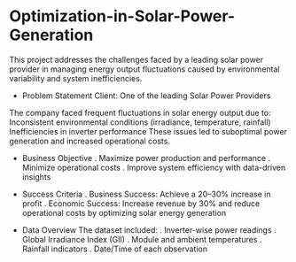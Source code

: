 # Optimization-in-Solar-Power-Generation
This project addresses the challenges faced by a leading solar power provider in managing energy output fluctuations caused by environmental variability and system inefficiencies.

- Problem Statement
Client: One of the leading Solar Power Providers

The company faced frequent fluctuations in solar energy output due to:
Inconsistent environmental conditions (irradiance, temperature, rainfall)
Inefficiencies in inverter performance
These issues led to suboptimal power generation and increased operational costs.

- Business Objective
. Maximize power production and performance
. Minimize operational costs
. Improve system efficiency with data-driven insights

- Success Criteria
. Business Success: Achieve a 20–30% increase in profit
. Economic Success: Increase revenue by 30% and reduce operational costs by optimizing solar energy generation

- Data Overview
The dataset included:
. Inverter-wise power readings
. Global Irradiance Index (GII)
. Module and ambient temperatures
. Rainfall indicators
. Date/Time of each observation
